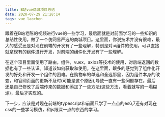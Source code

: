 ```yaml
---
title: B站vue商城项目总结
date: 2020-07-29 21:28:14
tags: vue laochen
---
```


​	跟着在B站老陈的视频进行vue的一些学习，最后面就是对前面学习的一些知识的总结性使用。做了一个仿网易严选的商城项目。这里面，你说技术并没有很难，最大的感受还是对现在前端的开发有了一些理解，特别是对ui组件的使用，可以直接就拿现有的组件进行开发，对前端的组件化开发有了一些理解。

​	在这个项目里面使用了路由，组件，vuex，axios等技术的使用，对后端返回的数据也有了一些认识。知道该如何获取和使用。在这里面，跟多的感觉到了组件化开发的好处和开发一个组件的困难。在购物车的单选和全选那里，因为组件本身的改变，和官网页面的更新不及时(可能是这个原因),导致一直有一些问题存在，最后还是自己修改了后端传来的数据和添加了一些方法(这些方法，看着就写的一塌糊涂)，最后才实现的。

​	下一步，应该是对现在前端的typescript和前面只学了一点点的es6,7还有对现在css的一些学习模仿，和js跟深一点的东西的学习。